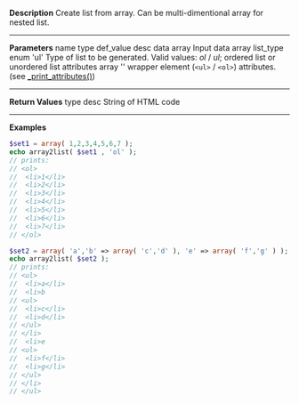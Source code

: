 **Description**
Create list from array. Can be multi-dimentional array for nested list.

--------
**Parameters**
name	type	def_value	desc
data	array		Input data array
list_type	enum	'ul'	Type of list to be generated. Valid values: *ol* / *ul*; ordered list or unordered list
attributes	array	''	wrapper element (`<ul>` / `<ol>`) attributes. (see [_print_attributes()](#_print_attributes))

--------
**Return Values**
type	desc
String	of HTML code

--------
**Examples**

```php
$set1 = array( 1,2,3,4,5,6,7 );
echo array2list( $set1 , 'ol' );
// prints:
// <ol>
// 	<li>1</li>
// 	<li>2</li>
// 	<li>3</li>
// 	<li>4</li>
// 	<li>5</li>
// 	<li>6</li>
// 	<li>7</li>
// </ol>

$set2 = array( 'a','b' => array( 'c','d' ), 'e' => array( 'f','g' ) );
echo array2list( $set2 );
// prints:
// <ul>
// 	<li>a</li>
// 	<li>b
// <ul>
// 	<li>c</li>
// 	<li>d</li>
// </ul>
// </li>
// 	<li>e
// <ul>
// 	<li>f</li>
// 	<li>g</li>
// </ul>
// </li>
// </ul>
```